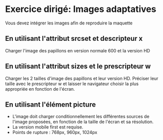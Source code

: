 # Exercice dirigé: Images adaptatives

Vous devez intégrer les images afin de reproduire la maquette

## En utilisant l'attribut srcset et descripteur x
Charger l'image des papillons en version normale 600 et la version HD

## En utilisant l'attribut sizes et le prescripteur w
Charger les 2 tailles d'image des papillons et leur version HD. Préciser leur taille avec le prescripteur w et laisser le navigateur choisir la plus appropriée en fonction de l'écran.

## En utilisant l'élément picture
- L'image doit charger conditionnellement les différentes sources de l'image proposées, en fonction de la taille de l'écran et sa résolution.
- La version mobile first est requise.
- Points de rupture : 768px, 960px, 1024px